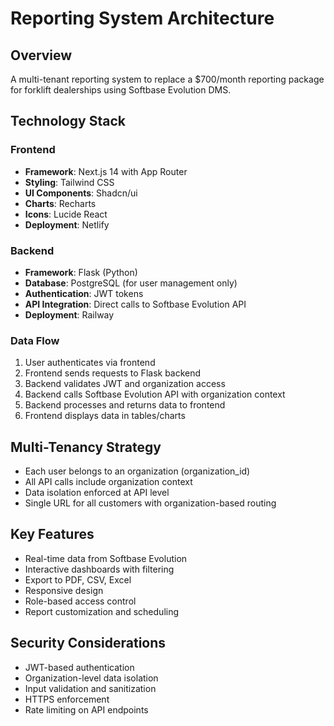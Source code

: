 # Reporting System Architecture

## Overview
A multi-tenant reporting system to replace a $700/month reporting package for forklift dealerships using Softbase Evolution DMS.

## Technology Stack

### Frontend
- **Framework**: Next.js 14 with App Router
- **Styling**: Tailwind CSS
- **UI Components**: Shadcn/ui
- **Charts**: Recharts
- **Icons**: Lucide React
- **Deployment**: Netlify

### Backend
- **Framework**: Flask (Python)
- **Database**: PostgreSQL (for user management only)
- **Authentication**: JWT tokens
- **API Integration**: Direct calls to Softbase Evolution API
- **Deployment**: Railway

### Data Flow
1. User authenticates via frontend
2. Frontend sends requests to Flask backend
3. Backend validates JWT and organization access
4. Backend calls Softbase Evolution API with organization context
5. Backend processes and returns data to frontend
6. Frontend displays data in tables/charts

## Multi-Tenancy Strategy
- Each user belongs to an organization (organization_id)
- All API calls include organization context
- Data isolation enforced at API level
- Single URL for all customers with organization-based routing

## Key Features
- Real-time data from Softbase Evolution
- Interactive dashboards with filtering
- Export to PDF, CSV, Excel
- Responsive design
- Role-based access control
- Report customization and scheduling

## Security Considerations
- JWT-based authentication
- Organization-level data isolation
- Input validation and sanitization
- HTTPS enforcement
- Rate limiting on API endpoints

